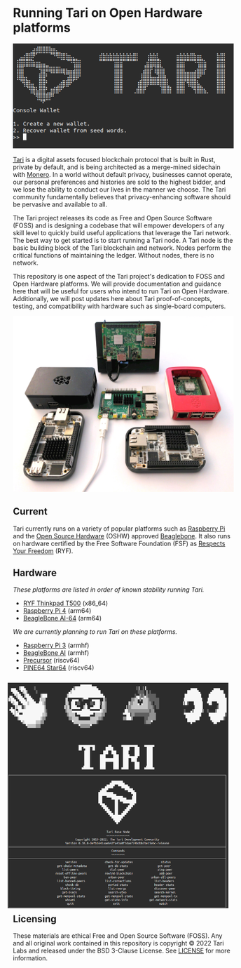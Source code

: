 # Running Tari on Open Hardware platforms

<img src="img/tari-console-wallet01.png" width="600" />

[Tari](https://tari.com) is a digital assets focused blockchain protocol that is built in Rust, private by default, and is being architected as a merge-mined sidechain with [Monero](https://monero.org). In a world without default privacy, businesses cannot operate, our personal preferences and histories are sold to the highest bidder, and we lose the ability to conduct our lives in the manner we choose. The Tari community fundamentally believes that privacy-enhancing software should be pervasive and available to all.

The Tari project releases its code as Free and Open Source Software (FOSS) and is designing a codebase that will empower developers of any skill level to quickly build useful applications that leverage the Tari network. The best way to get started is to start running a Tari node. A Tari node is the basic building block of the Tari blockchain and network. Nodes perform the critical functions of maintaining the ledger. Without nodes, there is no network.

This repository is one aspect of the Tari project's dedication to FOSS and Open Hardware platforms. We will provide documentation and guidance here that will be useful for users who intend to run Tari on Open Hardware. Additionally, we will post updates here about Tari proof-of-concepts, testing, and compatibility with hardware such as single-board computers.

<img src="img/open-hardware-devices01.jpg" width="600" />

## Current

Tari currently runs on a variety of popular platforms such as [Raspberry Pi](https://www.raspberrypi.com) and the [Open Source Hardware](https://www.oshwa.org/definition/) (OSHW) approved [Beaglebone](https://beagleboard.org/bone). It also runs on hardware certified by the Free Software Foundation (FSF) as [Respects Your Freedom](https://ryf.fsf.org) (RYF).

## Hardware 
_These platforms are listed in order of known stability running Tari._

* [RYF Thinkpad T500](fsf-ryf/Thinkpad-T500.md) (x86_64)
* [Raspberry Pi 4](raspberry-pi/Raspberry-Pi-4.md) (arm64)
* [BeagleBone AI-64](beaglebone/BeagleBone-AI.md) (arm64)

_We are currently planning to run Tari on these platforms._
* [Raspberry Pi 3](raspberry-pi/Raspberry-Pi-3.md) (armhf)
* [BeagleBone AI](beaglebone/BeagleBone-AI.md) (armhf)
* [Precursor](risc-v/Precursor.md) (riscv64)
* [PINE64 Star64](risc-v/Star64.md) (riscv64)

<img src="img/tari-base-node.png" width="600" style="float:right;text-align:right;padding:12px;" />

## Licensing

These materials are ethical Free and Open Source Software (FOSS). Any and all original work contained in this repository is copyright &copy; 2022 Tari Labs and released under the BSD 3-Clause License. See [LICENSE](LICENSE) for more information.
